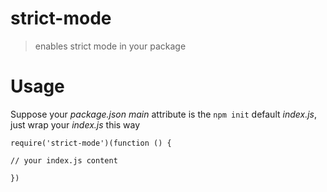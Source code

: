 strict-mode
===========

> enables strict mode in your package

# Usage

Suppose your *package.json main* attribute is the `npm init` default *index.js*,
just wrap your *index.js* this way

```
require('strict-mode')(function () {

// your index.js content

})
```

